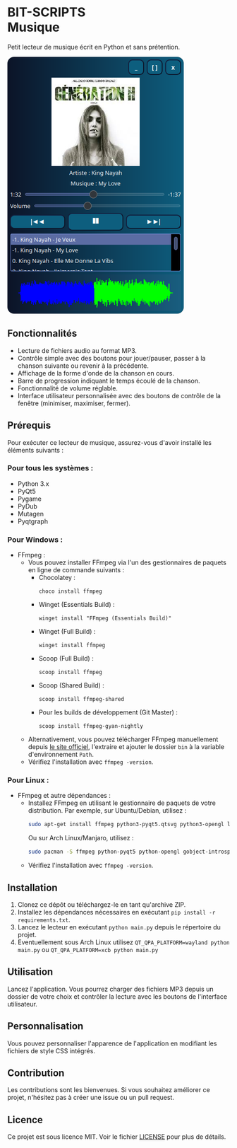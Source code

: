 # BIT-SCRIPTS<br/>Musique

Petit lecteur de musique écrit en Python et sans prétention.

![Design du lecteur](Apercu.png)

## Fonctionnalités
- Lecture de fichiers audio au format MP3.
- Contrôle simple avec des boutons pour jouer/pauser, passer à la chanson suivante ou revenir à la précédente.
- Affichage de la forme d'onde de la chanson en cours.
- Barre de progression indiquant le temps écoulé de la chanson.
- Fonctionnalité de volume réglable.
- Interface utilisateur personnalisée avec des boutons de contrôle de la fenêtre (minimiser, maximiser, fermer).
## Prérequis
Pour exécuter ce lecteur de musique, assurez-vous d'avoir installé les éléments suivants :

### Pour tous les systèmes :
- Python 3.x
- PyQt5
- Pygame
- PyDub
- Mutagen
- Pyqtgraph

### Pour Windows :
- FFmpeg :
  - Vous pouvez installer FFmpeg via l'un des gestionnaires de paquets en ligne de commande suivants :
    - Chocolatey :
      ```
      choco install ffmpeg
      ```
    - Winget (Essentials Build) :
      ```
      winget install "FFmpeg (Essentials Build)"
      ```
    - Winget (Full Build) :
      ```
      winget install ffmpeg
      ```
    - Scoop (Full Build) :
      ```
      scoop install ffmpeg
      ```
    - Scoop (Shared Build) :
      ```
      scoop install ffmpeg-shared
      ```
    - Pour les builds de développement (Git Master) :
      ```
      scoop install ffmpeg-gyan-nightly
      ```
  - Alternativement, vous pouvez télécharger FFmpeg manuellement depuis [le site officiel](https://ffmpeg.org/download.html), l'extraire et ajouter le dossier `bin` à la variable d'environnement `Path`.
  - Vérifiez l'installation avec `ffmpeg -version`.

### Pour Linux :
- FFmpeg et autre dépendances :
  - Installez FFmpeg en utilisant le gestionnaire de paquets de votre distribution.
    Par exemple, sur Ubuntu/Debian, utilisez :
    ```bash
    sudo apt-get install ffmpeg python3-pyqt5.qtsvg python3-opengl libgirepository1.0-dev
    ```
    Ou sur Arch Linux/Manjaro, utilisez :
    ```bash
    sudo pacman -S ffmpeg python-pyqt5 python-opengl gobject-introspection qt5-wayland qt5-x11extras sdl2 sdl2_image sdl2_mixer sdl2_ttf
    ```
  - Vérifiez l'installation avec `ffmpeg -version`.
## Installation
1. Clonez ce dépôt ou téléchargez-le en tant qu'archive ZIP.
2. Installez les dépendances nécessaires en exécutant `pip install -r requirements.txt`.
3. Lancez le lecteur en exécutant `python main.py` depuis le répertoire du projet.
4. Eventuellement sous Arch Linux utilisez `QT_QPA_PLATFORM=wayland python main.py` ou `QT_QPA_PLATFORM=xcb python main.py`
## Utilisation
Lancez l'application. Vous pourrez charger des fichiers MP3 depuis un dossier de votre choix et contrôler la lecture avec les boutons de l'interface utilisateur.

## Personnalisation
Vous pouvez personnaliser l'apparence de l'application en modifiant les fichiers de style CSS intégrés.

## Contribution
Les contributions sont les bienvenues. Si vous souhaitez améliorer ce projet, n'hésitez pas à créer une issue ou un pull request.

## Licence
Ce projet est sous licence MIT. Voir le fichier [LICENSE](./LICENSE) pour plus de détails.